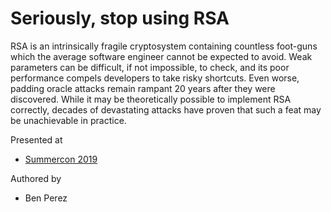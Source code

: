# Seriously, stop using RSA

RSA is an intrinsically fragile cryptosystem containing countless foot-guns which the average software engineer cannot be expected to avoid. Weak parameters can be difficult, if not impossible, to check, and its poor performance compels developers to take risky shortcuts. Even worse, padding oracle attacks remain rampant 20 years after they were discovered. While it may be theoretically possible to implement RSA correctly, decades of devastating attacks have proven that such a feat may be unachievable in practice.

Presented at

* [Summercon 2019](https://www.youtube.com/watch?v=lElHzac8DDI)

Authored by

* Ben Perez
